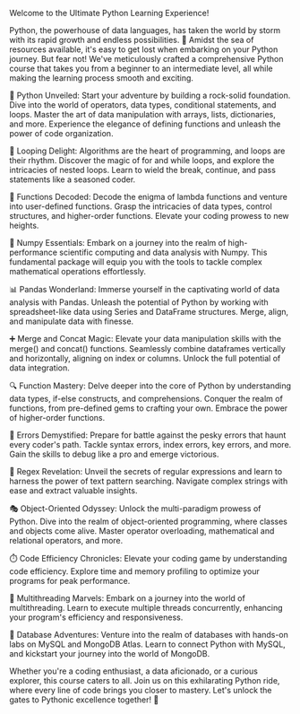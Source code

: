 Welcome to the Ultimate Python Learning Experience!

Python, the powerhouse of data languages, has taken the world by storm with its rapid growth and endless possibilities. 🚀 Amidst the sea of resources available, it's easy to get lost when embarking on your Python journey. But fear not! We've meticulously crafted a comprehensive Python course that takes you from a beginner to an intermediate level, all while making the learning process smooth and exciting.

🐍 Python Unveiled: Start your adventure by building a rock-solid foundation. Dive into the world of operators, data types, conditional statements, and loops. Master the art of data manipulation with arrays, lists, dictionaries, and more. Experience the elegance of defining functions and unleash the power of code organization.

🔄 Looping Delight: Algorithms are the heart of programming, and loops are their rhythm. Discover the magic of for and while loops, and explore the intricacies of nested loops. Learn to wield the break, continue, and pass statements like a seasoned coder.

🔧 Functions Decoded: Decode the enigma of lambda functions and venture into user-defined functions. Grasp the intricacies of data types, control structures, and higher-order functions. Elevate your coding prowess to new heights.

🧮 Numpy Essentials: Embark on a journey into the realm of high-performance scientific computing and data analysis with Numpy. This fundamental package will equip you with the tools to tackle complex mathematical operations effortlessly.

📊 Pandas Wonderland: Immerse yourself in the captivating world of data analysis with Pandas. Unleash the potential of Python by working with spreadsheet-like data using Series and DataFrame structures. Merge, align, and manipulate data with finesse.

➕ Merge and Concat Magic: Elevate your data manipulation skills with the merge() and concat() functions. Seamlessly combine dataframes vertically and horizontally, aligning on index or columns. Unlock the full potential of data integration.

🔍 Function Mastery: Delve deeper into the core of Python by understanding data types, if-else constructs, and comprehensions. Conquer the realm of functions, from pre-defined gems to crafting your own. Embrace the power of higher-order functions.

🐞 Errors Demystified: Prepare for battle against the pesky errors that haunt every coder's path. Tackle syntax errors, index errors, key errors, and more. Gain the skills to debug like a pro and emerge victorious.

🔗 Regex Revelation: Unveil the secrets of regular expressions and learn to harness the power of text pattern searching. Navigate complex strings with ease and extract valuable insights.

🎭 Object-Oriented Odyssey: Unlock the multi-paradigm prowess of Python. Dive into the realm of object-oriented programming, where classes and objects come alive. Master operator overloading, mathematical and relational operators, and more.

⏱️ Code Efficiency Chronicles: Elevate your coding game by understanding code efficiency. Explore time and memory profiling to optimize your programs for peak performance.

🧵 Multithreading Marvels: Embark on a journey into the world of multithreading. Learn to execute multiple threads concurrently, enhancing your program's efficiency and responsiveness.

💾 Database Adventures: Venture into the realm of databases with hands-on labs on MySQL and MongoDB Atlas. Learn to connect Python with MySQL, and kickstart your journey into the world of MongoDB.

Whether you're a coding enthusiast, a data aficionado, or a curious explorer, this course caters to all. Join us on this exhilarating Python ride, where every line of code brings you closer to mastery. Let's unlock the gates to Pythonic excellence together! 🌟
